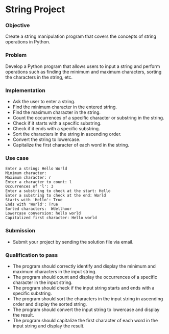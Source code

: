 # String Project

### Objective
Create a string manipulation program that covers the concepts of string operations in Python.

### Problem
Develop a Python program that allows users to input a string and perform operations such as finding the minimum and maximum characters, sorting the characters in the string, etc.

### Implementation
- Ask the user to enter a string. 
- Find the minimum character in the entered string.
- Find the maximum character in the string.
- Count the occurrences of a specific character or substring in the string.
- Check if it starts with a specific substring.
- Check if it ends with a specific substring.
- Sort the characters in the string in ascending order.
- Convert the string to lowercase.
- Capitalize the first character of each word in the string.  

### Use case
```
Enter a string: Hello World
Minimum character:  
Maximum character: r
Enter a character to count: l
Occurrences of 'l': 3
Enter a substring to check at the start: Hello
Enter a substring to check at the end: World
Starts with 'Hello': True
Ends with 'World': True
Sorted characters:  Wdellhoor
Lowercase conversion: hello world
Capitalized first character: Hello world
```

### Submission
- Submit your project by sending the solution file via email.
  
### Qualification to pass
- The program should correctly identify and display the minimum and maximum characters in the input string.
- The program should count and display the occurrences of a specific character in the input string.
- The program should check if the input string starts and ends with a specific substring.
- The program should sort the characters in the input string in ascending order and display the sorted string.
- The program should convert the input string to lowercase and display the result.
- The program should capitalize the first character of each word in the input string and display the result.
  
